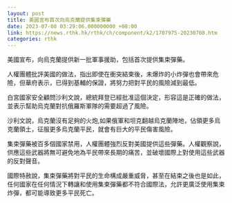 ```yaml
---
layout: post
title: 美國宣布首次向烏克蘭提供集束彈藥
date: 2023-07-08 03:29:06.000000000 +08:00
link: https://news.rthk.hk/rthk/ch/component/k2/1707975-20230708.htm
categories: rthk
---
```


美國宣布，向烏克蘭提供新一批軍事援助，包括首次提供集束彈藥。

人權團體批評美國的做法，指出即使在衝突結束後，未爆炸的小炸彈也會帶來危險，但華府表示，已得到基輔的保證，將努力把對平民的風險減到最低。

白宮國家安全顧問沙利文說，總統拜登已經批准這個決定，形容這是正確的做法，並表示幫助烏克蘭對抗俄羅斯軍隊的需要超過了風險。

沙利文說，烏克蘭沒有足夠的火炮,如果俄軍和坦克翻越烏克蘭陣地，佔領更多烏克蘭領土，征服更多烏克蘭平民，就會有巨大的平民傷害風險。

集束彈藥被百多個國家禁用，人權團體強烈反對美國提供這些彈藥。人權觀察說，供應這些武器將無可避免地為平民帶來長期的痛苦，並破壞國際上對使用這些武器的反對聲音。

國際特赦說，集束彈藥將對平民的生命構成嚴重威脅，甚至在結束之後也是如此，任何國家在任何情況下轉讓和使用集束彈藥都不符合國際法，允許更廣泛使用集束炸彈，都可能導致更多平民死亡。
